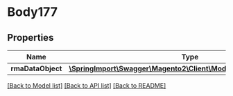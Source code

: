 # Body177

## Properties
Name | Type | Description | Notes
------------ | ------------- | ------------- | -------------
**rmaDataObject** | [**\SpringImport\Swagger\Magento2\Client\Model\RmaDataRmaInterface**](RmaDataRmaInterface.md) |  | 

[[Back to Model list]](../README.md#documentation-for-models) [[Back to API list]](../README.md#documentation-for-api-endpoints) [[Back to README]](../README.md)


